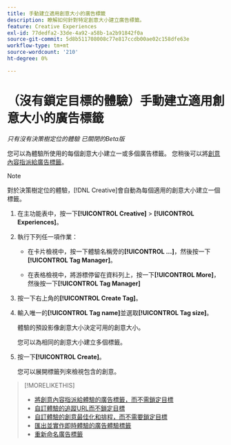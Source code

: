 ```yaml
---
title: 手動建立適用創意大小的廣告標籤
description: 瞭解如何針對特定創意大小建立廣告標籤。
feature: Creative Experiences
exl-id: 77dedfa2-33de-4a92-a58b-1a2b91842f0a
source-git-commit: 5d8b511708008c77e817ccdb00ae02c158dfe63e
workflow-type: tm+mt
source-wordcount: '210'
ht-degree: 0%

---
```


# （沒有鎖定目標的體驗）手動建立適用創意大小的廣告標籤

*只有沒有決策樹定位的體驗*
*已關閉的Beta版*

您可以為體驗所使用的每個創意大小建立一或多個廣告標籤。 您稍後可以將[創意內容指派給廣告標籤](experience-tag-assign-creatives.md)。

>[!NOTE]
>
>對於決策樹定位的體驗，[!DNL Creative]會自動為每個適用的創意大小建立一個標籤。

1. 在主功能表中，按一下&#x200B;**[!UICONTROL Creative]** > **[!UICONTROL Experiences]**。

1. 執行下列任一項作業：

   * 在卡片檢視中，按一下體驗名稱旁的&#x200B;**[!UICONTROL ...]**，然後按一下&#x200B;**[!UICONTROL Tag Manager]**。

   * 在表格檢視中，將游標停留在資料列上，按一下&#x200B;**[!UICONTROL More]**，然後按一下&#x200B;**[!UICONTROL Tag Manager]**

1. 按一下右上角的&#x200B;**[!UICONTROL Create Tag]**。

1. 輸入唯一的&#x200B;**[!UICONTROL Tag name]**&#x200B;並選取&#x200B;**[!UICONTROL Tag size]**。

   體驗的預設影像創意大小決定可用的創意大小。

   您可以為相同的創意大小建立多個標籤。<!-- What are the implications? -->

1. 按一下&#x200B;**[!UICONTROL Create]**。

   您可以展開標籤列來檢視包含的創意。

>[!MORELIKETHIS]
>
>* [將創意內容指派給體驗的廣告標籤，而不需鎖定目標](experience-tag-assign-creatives.md)
>* [自訂體驗的追蹤URL而不鎖定目標](experience-tracking-urls-no-targeting.md)
>* [自訂體驗的創意最佳化和排程，而不需要鎖定目標](experience-optimization-scheduling-no-targeting.md)
>* [匯出並實作即時體驗的廣告體驗標籤](experience-tag-export.md)
>* [重新命名廣告標籤](experience-tag-rename.md)
